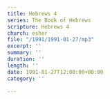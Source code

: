 ```yaml
---
title: Hebrews 4
series: The Book of Hebrews
scripture: Hebrews 4
church: esher
file: "/1991/1991-01-27/mp3"
excerpt: ''
summary: ''
duration: ''
length: ''
date: 1991-01-27T12:00:00+00:00
category: ''

---
```

